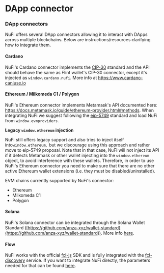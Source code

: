 # DApp connector

### DApp connectors

NuFi offers several DApp connectors allowing it to interact with DApps across multiple blockchains. Below are instructions/resources clarifying how to integrate them.

#### Cardano

NuFi's Cardano connector implements the [CIP-30](https://github.com/cardano-foundation/CIPs/tree/master/CIP-0030) standard and the API should behave the same as Flint wallet's CIP-30 connector, except it's injected as `window.cardano.nufi`. More info at https://www.cardano-caniuse.io

#### Ethereum / Milkomeda C1 / Polygon

NuFi's Ethereum connector implements Metamask's API documented here: https://docs.metamask.io/guide/ethereum-provider.html#methods. When integrating NuFi we suggest following the [eip-5749](https://eips.ethereum.org/EIPS/eip-5749) standard and load NuFi from `window.evmproviders`.

**Legacy `window.ethereum` injection**

NuFi still offers legacy support and also tries to inject itself into`window.ethereum,` but we discourage using this approach and rather move to eip-5749 proposal. Note that in that case, NuFi will not inject its API if it detects Metamask or other wallet injecting into the `window.ethereum` object, to avoid interference with these wallets. Therefore, in order to use NuFi's Ethereum connector you need to make sure that there are no other active Ethereum wallet extensions (i.e. they must be disabled/uninstalled).

EVM chains currently supported by NuFi's connector:

* Ethereum
* Milkomeda C1
* Polygon

#### Solana

NuFi's Solana connector can be integrated through the Solana Wallet Standard ([https://github.com/anza-xyz/wallet-standard](https://github.com/anza-xyz/wallet-standard)). More info [here](https://github.com/wallet-standard/wallet-standard).

#### Flow

NuFi works with the official [fcl-js](https://github.com/onflow/fcl-js) SDK and is fully integrated with the [fcl-discovery](https://github.com/onflow/fcl-discovery) service. If you want to integrate NuFi directly, the parameters needed for that can be found [here](https://github.com/onflow/fcl-discovery/blob/812bff5b90343976835d17bc2d7810aac62d714d/data/services.json#L74).
